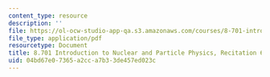 ```yaml
---
content_type: resource
description: ''
file: https://ol-ocw-studio-app-qa.s3.amazonaws.com/courses/8-701-introduction-to-nuclear-and-particle-physics-fall-2020/04bd67e07365a2cca7b33de457ed023c_MIT8_701f20_rec6_soln.pdf
file_type: application/pdf
resourcetype: Document
title: 8.701 Introduction to Nuclear and Particle Physics, Recitation 6 Solutions
uid: 04bd67e0-7365-a2cc-a7b3-3de457ed023c
---
```

